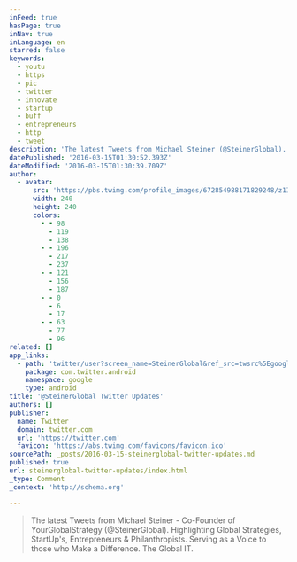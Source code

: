 ```yaml
---
inFeed: true
hasPage: true
inNav: true
inLanguage: en
starred: false
keywords:
  - youtu
  - https
  - pic
  - twitter
  - innovate
  - startup
  - buff
  - entrepreneurs
  - http
  - tweet
description: 'The latest Tweets from Michael Steiner (@SteinerGlobal). Highlighting Your Global Strategy - StartUps, Entrepreneurs & Philanthropists. Serving as a Voice to those who Make a Difference. The Global IT. Pittsburgh'
datePublished: '2016-03-15T01:30:52.393Z'
dateModified: '2016-03-15T01:30:39.709Z'
author:
  - avatar:
      src: 'https://pbs.twimg.com/profile_images/672854988171829248/z1Ind_ol_400x400.jpg'
      width: 240
      height: 240
      colors:
        - - 98
          - 119
          - 138
        - - 196
          - 217
          - 237
        - - 121
          - 156
          - 187
        - - 0
          - 6
          - 17
        - - 63
          - 77
          - 96
related: []
app_links:
  - path: 'twitter/user?screen_name=SteinerGlobal&ref_src=twsrc%5Egoogle%7Ctwcamp%5Eandroidseo%7Ctwgr%5Eprofile'
    package: com.twitter.android
    namespace: google
    type: android
title: '@SteinerGlobal Twitter Updates'
authors: []
publisher:
  name: Twitter
  domain: twitter.com
  url: 'https://twitter.com'
  favicon: 'https://abs.twimg.com/favicons/favicon.ico'
sourcePath: _posts/2016-03-15-steinerglobal-twitter-updates.md
published: true
url: steinerglobal-twitter-updates/index.html
_type: Comment
_context: 'http://schema.org'

---
```

> The latest Tweets from Michael Steiner - Co-Founder of YourGlobalStrategy (@SteinerGlobal). Highlighting Global Strategies, StartUp's, Entrepreneurs & Philanthropists. Serving as a Voice to those who Make a Difference. The Global IT.
